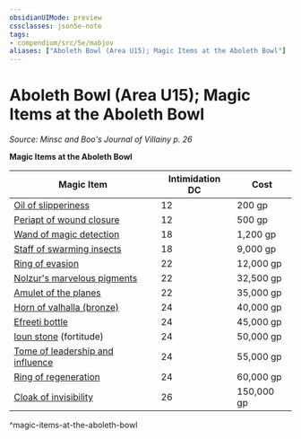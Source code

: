 ```yaml
---
obsidianUIMode: preview
cssclasses: json5e-note
tags:
- compendium/src/5e/mabjov
aliases: ["Aboleth Bowl (Area U15); Magic Items at the Aboleth Bowl"]
---
```

# Aboleth Bowl (Area U15); Magic Items at the Aboleth Bowl
*Source: Minsc and Boo's Journal of Villainy p. 26* 

**Magic Items at the Aboleth Bowl**

| Magic Item | Intimidation DC | Cost |
|------------|-----------------|------|
| [Oil of slipperiness](/Systems/5e/items/oil-of-slipperiness.md) | 12 | 200 gp |
| [Periapt of wound closure](/Systems/5e/items/periapt-of-wound-closure.md) | 12 | 500 gp |
| [Wand of magic detection](/Systems/5e/items/wand-of-magic-detection.md) | 18 | 1,200 gp |
| [Staff of swarming insects](/Systems/5e/items/staff-of-swarming-insects.md) | 18 | 9,000 gp |
| [Ring of evasion](/Systems/5e/items/ring-of-evasion.md) | 22 | 12,000 gp |
| [Nolzur's marvelous pigments](/Systems/5e/items/nolzurs-marvelous-pigments.md) | 22 | 32,500 gp |
| [Amulet of the planes](/Systems/5e/items/amulet-of-the-planes.md) | 22 | 35,000 gp |
| [Horn of valhalla (bronze)](/Systems/5e/items/horn-of-valhalla-bronze.md) | 24 | 40,000 gp |
| [Efreeti bottle](/Systems/5e/items/efreeti-bottle.md) | 24 | 45,000 gp |
| [Ioun stone](/Systems/5e/items/ioun-stone.md) (fortitude) | 24 | 50,000 gp |
| [Tome of leadership and influence](/Systems/5e/items/tome-of-leadership-and-influence.md) | 24 | 55,000 gp |
| [Ring of regeneration](/Systems/5e/items/ring-of-regeneration.md) | 24 | 60,000 gp |
| [Cloak of invisibility](/Systems/5e/items/cloak-of-invisibility.md) | 26 | 150,000 gp |
^magic-items-at-the-aboleth-bowl